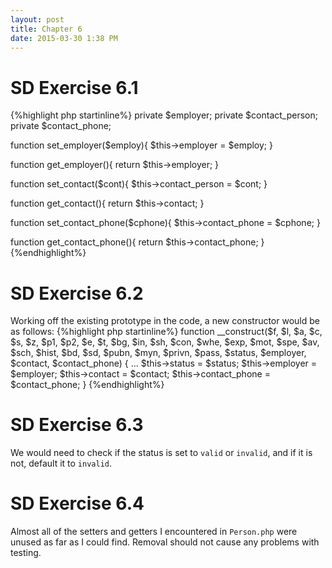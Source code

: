 ```yaml
---
layout: post
title: Chapter 6
date: 2015-03-30 1:38 PM
---
```


# SD Exercise 6.1

{%highlight php startinline%}
private $employer;
private $contact_person;
private $contact_phone;

function set_employer($employ){
    $this->employer = $employ;
}

function get_employer(){
    return $this->employer;
}

function set_contact($cont){
    $this->contact_person = $cont;
}

function get_contact(){
    return $this->contact;
}

function set_contact_phone($cphone){
    $this->contact_phone = $cphone;
}

function get_contact_phone(){
    return $this->contact_phone;
} 
{%endhighlight%}

# SD Exercise 6.2

Working off the existing prototype in the code, a new constructor would be as follows:
{%highlight php startinline%}
function __construct($f, $l, $a, $c, $s, $z, $p1, $p2, $e, $t,
$bg, $in, $sh, $con, $whe, $exp, $mot, $spe, $av, $sch, $hist, 
$bd, $sd, $pubn, $myn, $privn, $pass, $status, $employer, $contact, $contact_phone) {
    ...
    $this->status = $status;
    $this->employer = $employer;
    $this->contact = $contact;
    $this->contact_phone = $contact_phone;
}
{%endhighlight%}

# SD Exercise 6.3

We would need to check if the status is set to `valid` or `invalid`, and if it is not, default it to `invalid`.

# SD Exercise 6.4

Almost all of the setters and getters I encountered in `Person.php` were unused as far as I could find. Removal should not cause any problems with testing.
